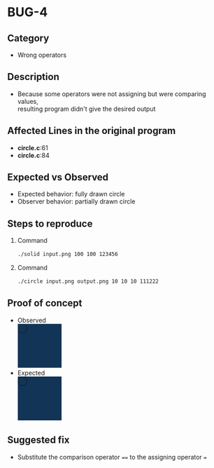 # BUG-4

## Category
- Wrong operators

## Description
- Because some operators were not assigning but were comparing values,<br>
resulting program didn't give the desired output

## Affected Lines in the original program
- **circle.c**:61
- **circle.c**:84

## Expected vs Observed
- Expected behavior: fully drawn circle
- Observer behavior: partially drawn circle

## Steps to reproduce 

1. Command 
    ```bash
    ./solid input.png 100 100 123456
    ```
2. Command
    ```bash
    ./circle input.png output.png 10 10 10 111222
    ```

## Proof of concept
- Observed<br>
    ![Observed](../src/test_imgs/circle_wrong_op.png)
- Expected<br>
    ![Expected](../src/test_imgs/circle_right_op.png)

## Suggested fix
- Substitute the comparison operator `==` to the assigning operator `=`